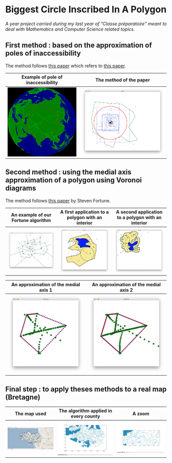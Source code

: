 # Biggest Circle Inscribed In A Polygon

_A year project carried during my last year of "Classe préparatoire" meant to deal with Mathematics and Computer Science related topics._

## First method : based on the approximation of poles of inaccessibility

The method follows [this paper](https://arxiv.org/ftp/arxiv/papers/1212/1212.3193.pdf) which refers to [this paper](https://www.researchgate.net/publication/232984998_Poles_of_inaccessibility_A_calculation_algorithm_for_the_remotest_places_on_Earth).

Example of pole of inaccessibility    |  The method of the paper
:-------------------------:|:-------------------------:
![](https://github.com/Minifixio/TIPE_2021/blob/master/assets/poles_example.png?raw=true)  |  ![](https://github.com/Minifixio/TIPE_2021/blob/master/assets/poles1.png?raw=true)

## Second method : using the medial axis approximation of a polygon using Voronoi diagrams

The method follows [this paper](https://link.springer.com/article/10.1007/BF01840357) by Steven Fortune.

An example of our Fortune algorithm | A first application to a polygon with an interior | A second application to a polygon with an interior
:-------------------------:|:-------------------------:|:-------------------------:
![](https://github.com/Minifixio/TIPE_2021/blob/master/assets/fortune1.png?raw=true) | ![](https://github.com/Minifixio/TIPE_2021/blob/master/assets/app1.png?raw=true) | ![](https://github.com/Minifixio/TIPE_2021/blob/master/assets/app2.png?raw=true)

An approximation of the medial axis 1 | An approximation of the medial axis 2 
:-------------------------:|:-------------------------:
![](https://github.com/Minifixio/TIPE_2021/blob/master/assets/medial1.png?raw=true) | ![](https://github.com/Minifixio/TIPE_2021/blob/master/assets/medial2.png?raw=true) 


## Final step : to apply theses methods to a real map (Bretagne)

The map used | The algorithm applied in every county| A zoom
:-------------------------:|:-------------------------:|:-------------------------:
![](https://github.com/Minifixio/TIPE_2021/blob/master/assets/bretagne1.png?raw=true) | ![](https://github.com/Minifixio/TIPE_2021/blob/master/assets/bretagne2.png?raw=true) | ![](https://github.com/Minifixio/TIPE_2021/blob/master/assets/bretagne3.png?raw=true)


